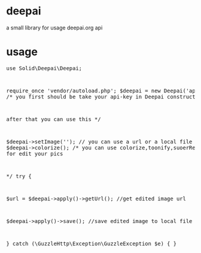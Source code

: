 <h1>deepai</h1>

a small library for usage deepai.org api

<h1>usage</h1>
<pre>
<?php

use Solid\Deepai\Deepai;

require_once 'vendor/autoload.php';
$deepai = new Deepai('api key');
/*
you first should be take your api-key in Deepai construct 

after that you can use this
*/

$deepai->setImage(''); // you can use a url or a local file path
$deepai->colorize();
/*
you can use  colorize,toonify,suoerResolution for edit your pics 

*/
try {

   $url = $deepai->apply()->getUrl();
   //get edited image url
   
   $deepai->apply()->save();
   //save edited image to local file
   
} catch (\GuzzleHttp\Exception\GuzzleException $e) {
}



</pre>
